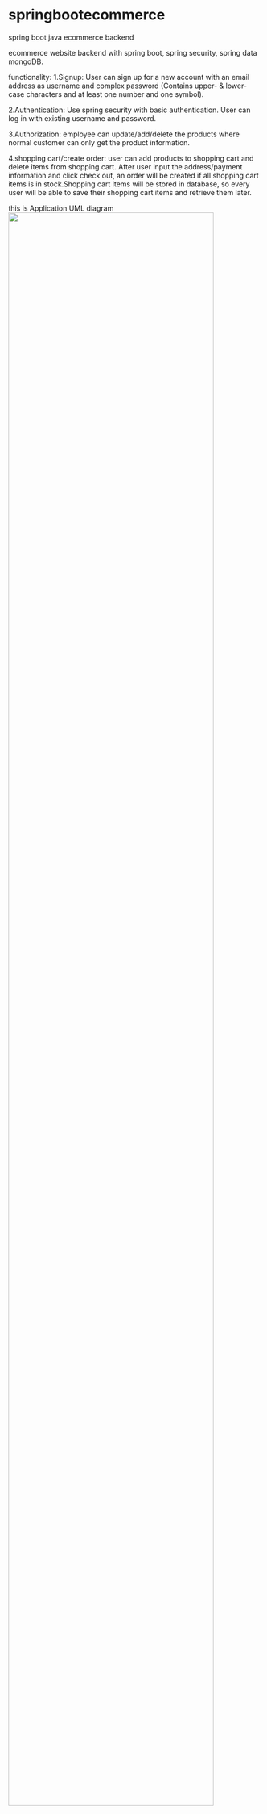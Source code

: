 # springbootecommerce
spring boot java ecommerce backend

ecommerce website backend with spring boot, spring security, spring data mongoDB.

functionality:
1.Signup:
 	User can sign up for a new account with an email address as username and complex password (Contains upper- & lower-case characters and at least one number and one symbol).
	
2.Authentication:
	Use spring security with basic authentication. User can log in with existing username and password.
	
3.Authorization:
	employee can update/add/delete the products where normal customer can only get the product information.
	
4.shopping cart/create order:
  user can add products to shopping cart and delete items from shopping cart. After user input the address/payment information and click check out, an order will be created if all shopping cart items is in stock.Shopping cart items will be stored in database, so every user will be able to save their shopping cart items and retrieve them later.

this is Application UML diagram
<img src="https://user-images.githubusercontent.com/79245472/116330875-4aa7d700-a783-11eb-8cb8-409cb472deb6.png" width="90%"></img> 

this is add to cart Activity diagram 
<img src="https://user-images.githubusercontent.com/79245472/116330891-572c2f80-a783-11eb-9a9e-c7f3e05f16e1.png" width="90%"></img> 

this is place order activity diagram
<img src="https://user-images.githubusercontent.com/79245472/116330894-58f5f300-a783-11eb-9d22-179454f18010.png" width="90%"></img> 

